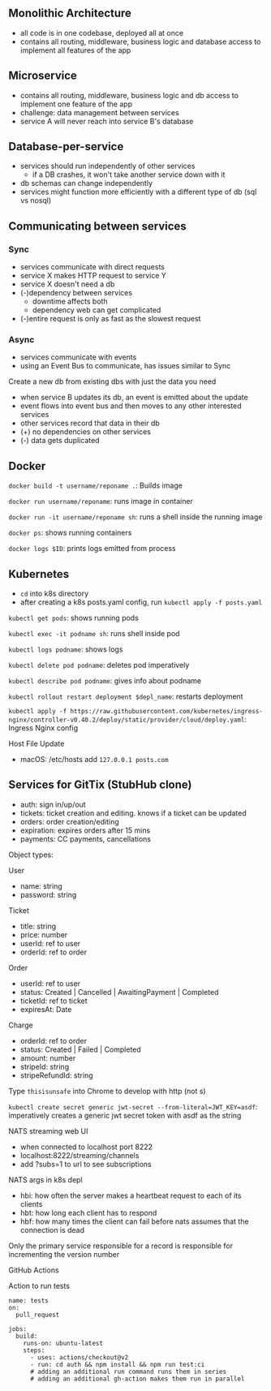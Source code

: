 ## Monolithic Architecture

- all code is in one codebase, deployed all at once
- contains all routing, middleware, business logic and database access to implement all features of the app

## Microservice

- contains all routing, middleware, business logic and db access to implement one feature of the app
- challenge: data management between services
- service A will never reach into service B's database

## Database-per-service

- services should run independently of other services
  - if a DB crashes, it won't take another service down with it
- db schemas can change independently
- services might function more efficiently with a different type of db (sql vs nosql)

## Communicating between services

### Sync

- services communicate with direct requests
- service X makes HTTP request to service Y
- service X doesn't need a db
- (-)dependency between services
  - downtime affects both
  - dependency web can get complicated
- (-)entire request is only as fast as the slowest request

### Async

- services communicate with events
- using an Event Bus to communicate, has issues similar to Sync

Create a new db from existing dbs with just the data you need

- when service B updates its db, an event is emitted about the update
- event flows into event bus and then moves to any other interested services
- other services record that data in their db
- (+) no dependencies on other services
- (-) data gets duplicated

## Docker

`docker build -t username/reponame .`: Builds image

`docker run username/reponame`: runs image in container

`docker run -it username/reponame sh`: runs a shell inside the running image

`docker ps`: shows running containers

`docker logs $ID`: prints logs emitted from process

## Kubernetes

- `cd` into k8s directory
- after creating a k8s posts.yaml config, run `kubectl apply -f posts.yaml`

`kubectl get pods`: shows running pods

`kubectl exec -it podname sh`: runs shell inside pod

`kubectl logs podname`: shows logs

`kubectl delete pod podname`: deletes pod imperatively

`kubectl describe pod podname`: gives info about podname

`kubectl rollout restart deployment $depl_name`: restarts deployment

`kubectl apply -f https://raw.githubusercontent.com/kubernetes/ingress-nginx/controller-v0.40.2/deploy/static/provider/cloud/deploy.yaml`: Ingress Nginx config

Host File Update

- macOS: /etc/hosts
  add `127.0.0.1 posts.com`

## Services for GitTix (StubHub clone)

- auth: sign in/up/out
- tickets: ticket creation and editing. knows if a ticket can be updated
- orders: order creation/editing
- expiration: expires orders after 15 mins
- payments: CC payments, cancellations

Object types:

User

- name: string
- password: string

Ticket

- title: string
- price: number
- userId: ref to user
- orderId: ref to order

Order

- userId: ref to user
- status: Created | Cancelled | AwaitingPayment | Completed
- ticketId: ref to ticket
- expiresAt: Date

Charge

- orderId: ref to order
- status: Created | Failed | Completed
- amount: number
- stripeId: string
- stripeRefundId: string

Type `thisisunsafe` into Chrome to develop with http (not s)

`kubectl create secret generic jwt-secret --from-literal=JWT_KEY=asdf`: imperatively creates a generic jwt secret token with asdf as the string

NATS streaming web UI

- when connected to localhost port 8222
- localhost:8222/streaming/channels
- add ?subs=1 to url to see subscriptions

NATS args in k8s depl

- hbi: how often the server makes a heartbeat request to each of its clients
- hbt: how long each client has to respond
- hbf: how many times the client can fail before nats assumes that the connection is dead

Only the primary service responsible for a record is responsible for incrementing the version number

GitHub Actions

Action to run tests

```
name: tests
on:
  pull_request

jobs:
  build:
    runs-on: ubuntu-latest
    steps:
      - uses: actions/checkout@v2
      - run: cd auth && npm install && npm run test:ci
      # adding an additional run command runs them in series
      # adding an additional gh-action makes them run in parallel
```
